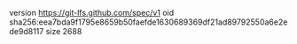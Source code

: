 version https://git-lfs.github.com/spec/v1
oid sha256:eea7bda9f1795e8659b50faefde1630689369df21ad89792550a6e2ede9d8117
size 2688
